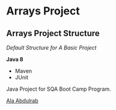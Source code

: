 # Arrays Project
## Arrays Project Structure

*Default Structure for A Basic Project*

**Java 8**

* Maven
* JUnit

Java Project for SQA Boot Camp Program. 

[Ala Abdulrab](http://sqasolution.com)
